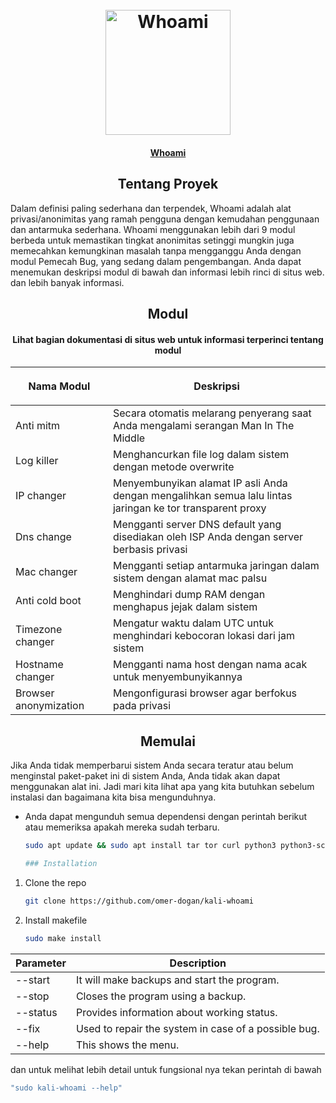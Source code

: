 <!-- LOGO PROYEK -->
<h1 align="center">
  <br>
  <a href="http:/whoamiproject.tech"><img src="https://user-images.githubusercontent.com/59175356/160829133-b140e801-8e1e-4255-9277-7ab05ae3640d.pg" alt="Whoami" width="200"></a>
</h1>

<h4 align="center"> <a href="http:/whoamiproject.tech" target="_blank">Whoami</a> <h2 align="center"> 

<!-- TENTANG PROYEK -->
<h2 align="center">Tentang Proyek</h2>

Dalam definisi paling sederhana dan terpendek, Whoami adalah alat privasi/anonimitas yang ramah pengguna dengan kemudahan penggunaan dan antarmuka sederhana. Whoami menggunakan lebih dari 9 modul berbeda untuk memastikan tingkat anonimitas setinggi mungkin juga memecahkan kemungkinan masalah tanpa mengganggu Anda dengan modul Pemecah Bug, yang sedang dalam pengembangan. Anda dapat menemukan deskripsi modul di bawah dan informasi lebih rinci di situs web. </a> dan lebih banyak informasi.

<!-- MODUL -->
<h2 align="center">Modul</h2>

<h4 align="center">Lihat bagian dokumentasi di situs web untuk informasi terperinci tentang modul</h4>
<table align="center">
    <thead>
    <tr>
      <th align="center"><img width="225" height="0"> <p>Nama Modul</p></th>
      <th align="center"><img width="225" height="0"> <p>Deskripsi</p></th>
    </tr>
  </thead>
  <tbody>
    <tr>
      <td>Anti mitm</td>
       <td>Secara otomatis melarang penyerang saat Anda mengalami serangan Man In The Middle</td>
    </tr>
    <tr>
      <td>Log killer</td> 
       <td>Menghancurkan file log dalam sistem dengan metode overwrite</td>
    </tr>
    <tr>
      <td>IP changer</td>
       <td>Menyembunyikan alamat IP asli Anda dengan mengalihkan semua lalu lintas jaringan ke tor transparent proxy</td>
    </tr>
    <tr>
      <td>Dns change</td>
       <td>Mengganti server DNS default yang disediakan oleh ISP Anda dengan server berbasis privasi</td>
    </tr>
    <tr>
      <td>Mac changer</td>
       <td>Mengganti setiap antarmuka jaringan dalam sistem dengan alamat mac palsu</td>
    </tr>
        </tr>
    <tr>
      <td>Anti cold boot</td>
      <td>Menghindari dump RAM dengan menghapus jejak dalam sistem</td>
    </tr>
        </tr>
    <tr>
      <td>Timezone changer</td>
       <td>Mengatur waktu dalam UTC untuk menghindari kebocoran lokasi dari jam sistem</td>
    </tr>
        </tr>
    <tr>
      <td>Hostname changer</td>
       <td>Mengganti nama host dengan nama acak untuk menyembunyikannya</td>
    </tr>
        </tr>
    <tr>
      <td>Browser anonymization</td>
       <td>Mengonfigurasi browser agar berfokus pada privasi</td>
    </tr>
  </tbody>
</table>

<!-- MEMULAI -->
<h2 align="center">Memulai</h2>

Jika Anda tidak memperbarui sistem Anda secara teratur atau belum menginstal paket-paket ini di sistem Anda, Anda tidak akan dapat menggunakan alat ini. Jadi mari kita lihat apa yang kita butuhkan sebelum instalasi dan bagaimana kita bisa mengunduhnya.

* Anda dapat mengunduh semua dependensi dengan perintah berikut atau memeriksa apakah mereka sudah terbaru.

  ```sh
  sudo apt update && sudo apt install tar tor curl python3 python3-scapy network-manager

  ### Installation

1. Clone the repo
 
   ```sh
   git clone https://github.com/omer-dogan/kali-whoami

2. Install makefile
 
   ```sh
   sudo make install

Parameter | Description
-------|-------------------
--start | It will make backups and start the program.
--stop | Closes the program using a backup.
--status | Provides information about working status.
--fix | Used to repair the system in case of a possible bug.
--help | This shows the menu.

dan untuk melihat lebih detail untuk fungsional nya tekan perintah di bawah
  ```sh
"sudo kali-whoami --help" 
